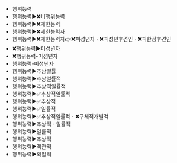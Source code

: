 - 행위능력
- 행위능력▶️❌비행위능력
- 행위능력▶️❌제한능력
- 행위능력▶️❌제한능력자
- 행위능력▶️❌제한능력자👉❌미성년자ㆍ❌피성년후견인ㆍ❌피한정후견인
- ❌행위능력▶️미성년자
- ❌행위능력-미성년자
- 행위능력-미성년자
- 행위능력▶️추상일률
- 행위능력▶️추상일률적
- 행위능력▶️추상적일률적
- 행위능력▶️✅추상적일률적
- 행위능력▶️✅추상적
- 행위능력▶️✅일률적
- 행위능력▶️✅추상적일률적ㆍ❌구체적개별적
- 행위능력▶️추상적ㆍ일률적
- 행위능력▶️일률적
- 행위능력▶️추상적
- 행위능력▶️객관적 
- 행위능력▶️획일적